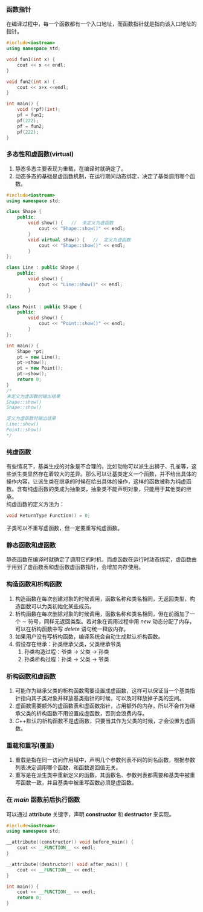 ### 函数指针
在编译过程中，每一个函数都有一个入口地址，而函数指针就是指向该入口地址的指针。
```cpp
#include<iostream>
using namespace std;

void fun1(int x) {
	cout << x << endl;
}

void fun2(int x) {
	cout << x+x <<endl;
}

int main() {
	void (*pf)(int);
	pf = fun1;
	pf(222);
	pf = fun2;
	pf(222);
}
```

### 多态性和虚函数(virtual)
1. 静态多态主要表现为重载，在编译时就确定了。
2. 动态多态的基础是虚函数机制，在运行期间动态绑定，决定了基类调用哪个函数。
```cpp
#include<iostream>
using namespace std;

class Shape {
	public:
        void show() {   //  未定义为虚函数
			cout << "Shape::show()" << endl;
        }
		void virtual show() {   //  定义为虚函数
			cout << "Shape::show()" << endl;
		}
};

class Line : public Shape {
	public:
		void show() {
			cout << "Line::show()" << endl;
		}
};

class Point : public Shape {
	public:
		void show() {
			cout << "Point::show()" << endl;
		}
};

int main() {
	Shape *pt;
	pt = new Line();
	pt->show();
	pt = new Point();
	pt->show();
	return 0;
}
/*
未定义为虚函数时输出结果
Shape::show()
Shape::show()

定义为虚函数时输出结果
Line::show()
Point::show()
*/
```

### 纯虚函数
有些情况下，基类生成的对象是不合理的，比如动物可以派生出狮子、孔雀等，这些派生类显然存在着较大的差异。那么可以让基类定义一个函数，并不给出具体的操作内容，让派生类在继承的时候在给出具体的操作，这样的函数被称为纯虚函数。含有纯虚函数的类成为抽象类，抽象类不能声明对象，只能用于其他类的继承。   
纯虚函数的定义方法为：
```cpp
void ReturnType Function() = 0;
```

子类可以不重写虚函数，但一定要重写纯虚函数。

### 静态函数和虚函数
静态函数在编译时就确定了调用它的时机，而虚函数在运行时动态绑定，虚函数由于用到了虚函数表和虚函数虚函数指针，会增加内存使用。

### 构造函数和析构函数
1. 构造函数在每次创建对象的时候调用，函数名称和类名相同，无返回类型，构造函数可以为类初始化某些成员。
2. 析构函数在每次删除对象的时候调用，函数名称和类名相同，但在前面加了一个 $\sim$ 符号，同样无返回类型。若对象在调用过程中用 $new$ 动态分配了内存，可以在析构函数中写 $delete$ 语句统一释放内存。
3. 如果用户没有写析构函数，编译系统会自动生成默认析构函数。
4. 假设存在继承：孙类继承父类，父类继承爷类
   1. 孙类构造过程：爷类 -> 父类 -> 孙类
   2. 孙类析构过程：孙类 -> 父类 -> 爷类

### 析构函数和虚函数
1. 可能作为继承父类的析构函数需要设置成虚函数，这样可以保证当一个基类指针指向其子类对象并释放基类指针的时候，可以及时释放掉子类的空间。
2. 虚函数需要额外的虚函数表和虚函数指针，占用额外的内存，所以不会作为继承父类的析构函数不用设置成虚函数，否则会浪费内存。
3. $C$++默认的析构函数不是虚函数，只要当其作为父类的时候，才会设置为虚函数。

### 重载和重写(覆盖)
1. 重载是指在同一访问作用域中，声明几个参数列表不同的同名函数，根据参数列表决定调用哪个函数，和函数返回值无关。
2. 重写是在派生类中重新定义的函数，其函数名、参数列表都需要和基类中被重写函数一致，并且基类中被重写函数必须是虚函数。

### 在 $main$ 函数前后执行函数
可以通过 **attribute** 关键字，声明 **constructor** 和 **destructor** 来实现。
```cpp
#include<iostream>
using namespace std;

__attribute((constructor)) void before_main() {
	cout << __FUNCTION__ << endl;
}

__attribute((destructor)) void after_main() {
	cout << __FUNCTION__ << endl;
}

int main() {
	cout << __FUNCTION__ << endl;
    return 0;
}
```
